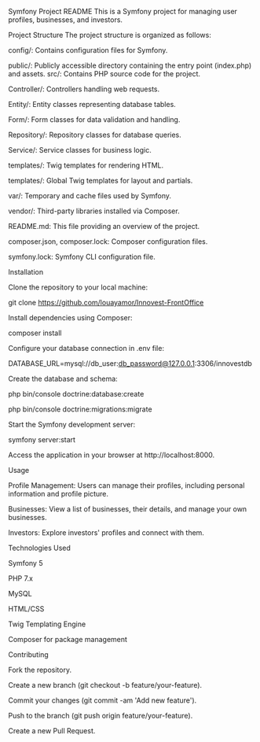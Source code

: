 Symfony Project README
This is a Symfony project for managing user profiles, businesses, and investors.

Project Structure
The project structure is organized as follows:

config/: Contains configuration files for Symfony.

public/: Publicly accessible directory containing the entry point (index.php) and assets.
src/: Contains PHP source code for the project.

Controller/: Controllers handling web requests.


Entity/: Entity classes representing database tables.

Form/: Form classes for data validation and handling.

Repository/: Repository classes for database queries.

Service/: Service classes for business logic.

templates/: Twig templates for rendering HTML.

templates/: Global Twig templates for layout and partials.

var/: Temporary and cache files used by Symfony.

vendor/: Third-party libraries installed via Composer.

README.md: This file providing an overview of the project.

composer.json, composer.lock: Composer configuration files.

symfony.lock: Symfony CLI configuration file.

Installation


Clone the repository to your local machine:

git clone https://github.com/louayamor/Innovest-FrontOffice

Install dependencies using Composer:

composer install

Configure your database connection in .env file:

DATABASE_URL=mysql://db_user:db_password@127.0.0.1:3306/innovestdb

Create the database and schema:

php bin/console doctrine:database:create

php bin/console doctrine:migrations:migrate

Start the Symfony development server:

symfony server:start

Access the application in your browser at http://localhost:8000.

Usage


Profile Management: Users can manage their profiles, including personal information and profile picture.

Businesses: View a list of businesses, their details, and manage your own businesses.

Investors: Explore investors' profiles and connect with them.

Technologies Used

Symfony 5

PHP 7.x

MySQL

HTML/CSS

Twig Templating Engine

Composer for package management

Contributing

Fork the repository.

Create a new branch (git checkout -b feature/your-feature).

Commit your changes (git commit -am 'Add new feature').

Push to the branch (git push origin feature/your-feature).

Create a new Pull Request.
